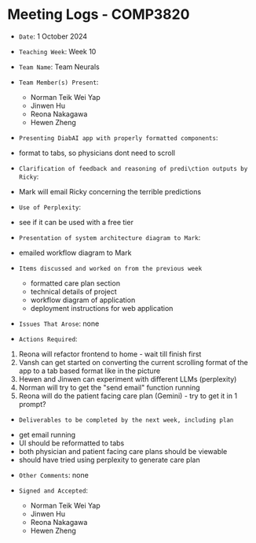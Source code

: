 # Meeting Logs - COMP3820

- `Date`: 1 October 2024

- `Teaching Week`: Week 10

- `Team Name`: Team Neurals 

- `Team Member(s) Present`: 
    * Norman Teik Wei Yap
    * Jinwen Hu
    * Reona Nakagawa
    * Hewen Zheng

- `Presenting DiabAI app with properly formatted components`:
* format to tabs, so physicians dont need to scroll

- `Clarification of feedback and reasoning of predi\ction outputs by Ricky`:
* Mark will email Ricky concerning the terrible predictions

- `Use of Perplexity`:
* see if it can be used with a free tier

- `Presentation of system architecture diagram to Mark`:
* emailed workflow diagram to Mark



- `Items discussed and worked on from the previous week`
    * formatted care plan section
    * technical details of project
    * workflow diagram of application
    * deployment instructions for web application


- `Issues That Arose`: none

- `Actions Required`: 
1. Reona will refactor frontend to home - wait till finish first
2. Vansh can get started on converting the current scrolling format of the app to a tab based format like in the picture
3. Hewen and Jinwen can experiment with different LLMs (perplexity)
4. Norman will try to get the "send email" function running
5. Reona will do the patient facing care plan (Gemini) - try to get it in 1 prompt?

- `Deliverables to be completed by the next week, including plan`
* get email running
* UI should be reformatted to tabs
* both physician and patient facing care plans should be viewable
* should have tried using perplexity to generate care plan

- `Other Comments`: none

- `Signed and Accepted`:
    * Norman Teik Wei Yap
    * Jinwen Hu
    * Reona Nakagawa
    * Hewen Zheng
